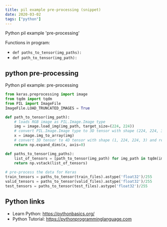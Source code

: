 ```yaml
---
title: pil example pre-processing (snippet)
date: 2020-03-02
tags: ["python"]
---
```

Python pil example 'pre-processing'

Functions in program: 
* `def paths_to_tensor(img_paths):`
* `def path_to_tensor(img_path):`

## python pre-processing

Python pil example: pre-processing

```python
from keras.preprocessing import image                  
from tqdm import tqdm
from PIL import ImageFile                            
ImageFile.LOAD_TRUNCATED_IMAGES = True                 

def path_to_tensor(img_path):
    # loads RGB image as PIL.Image.Image type
    img = image.load_img(img_path, target_size=(224, 224))
    # convert PIL.Image.Image type to 3D tensor with shape (224, 224, 3)
    x = image.img_to_array(img)
    # convert 3D tensor to 4D tensor with shape (1, 224, 224, 3) and return 4D tensor
    return np.expand_dims(x, axis=0)

def paths_to_tensor(img_paths):
    list_of_tensors = [path_to_tensor(img_path) for img_path in tqdm(img_paths)]
    return np.vstack(list_of_tensors)
  
# pre-process the data for Keras
train_tensors = paths_to_tensor(train_files).astype('float32')/255
valid_tensors = paths_to_tensor(valid_files).astype('float32')/255
test_tensors = paths_to_tensor(test_files).astype('float32')/255

```

## Python links

- Learn Python: https://pythonbasics.org/
- Python Tutorial: https://pythonprogramminglanguage.com

